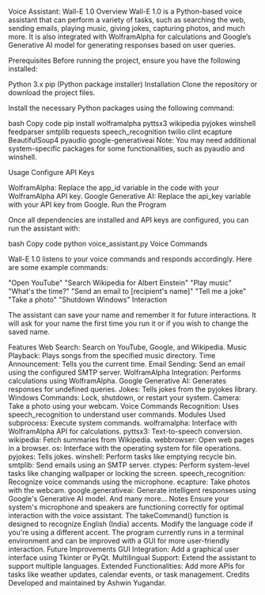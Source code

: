 Voice Assistant: Wall-E 1.0
Overview
Wall-E 1.0 is a Python-based voice assistant that can perform a variety of tasks, such as searching the web, sending emails, playing music, giving jokes, capturing photos, and much more. It is also integrated with WolframAlpha for calculations and Google’s Generative AI model for generating responses based on user queries.

Prerequisites
Before running the project, ensure you have the following installed:

Python 3.x
pip (Python package installer)
Installation
Clone the repository or download the project files.

Install the necessary Python packages using the following command:

bash
Copy code
pip install wolframalpha pyttsx3 wikipedia pyjokes winshell feedparser smtplib requests speech_recognition twilio clint ecapture BeautifulSoup4 pyaudio google-generativeai
Note: You may need additional system-specific packages for some functionalities, such as pyaudio and winshell.

Usage
Configure API Keys

WolframAlpha: Replace the app_id variable in the code with your WolframAlpha API key.
Google Generative AI: Replace the api_key variable with your API key from Google.
Run the Program

Once all dependencies are installed and API keys are configured, you can run the assistant with:

bash
Copy code
python voice_assistant.py
Voice Commands

Wall-E 1.0 listens to your voice commands and responds accordingly. Here are some example commands:

"Open YouTube"
"Search Wikipedia for Albert Einstein"
"Play music"
"What's the time?"
"Send an email to [recipient's name]"
"Tell me a joke"
"Take a photo"
"Shutdown Windows"
Interaction

The assistant can save your name and remember it for future interactions. It will ask for your name the first time you run it or if you wish to change the saved name.

Features
Web Search: Search on YouTube, Google, and Wikipedia.
Music Playback: Plays songs from the specified music directory.
Time Announcement: Tells you the current time.
Email Sending: Send an email using the configured SMTP server.
WolframAlpha Integration: Performs calculations using WolframAlpha.
Google Generative AI: Generates responses for undefined queries.
Jokes: Tells jokes from the pyjokes library.
Windows Commands: Lock, shutdown, or restart your system.
Camera: Take a photo using your webcam.
Voice Commands Recognition: Uses speech_recognition to understand user commands.
Modules Used
subprocess: Execute system commands.
wolframalpha: Interface with WolframAlpha API for calculations.
pyttsx3: Text-to-speech conversion.
wikipedia: Fetch summaries from Wikipedia.
webbrowser: Open web pages in a browser.
os: Interface with the operating system for file operations.
pyjokes: Tells jokes.
winshell: Perform tasks like emptying recycle bin.
smtplib: Send emails using an SMTP server.
ctypes: Perform system-level tasks like changing wallpaper or locking the screen.
speech_recognition: Recognize voice commands using the microphone.
ecapture: Take photos with the webcam.
google.generativeai: Generate intelligent responses using Google's Generative AI model.
And many more...
Notes
Ensure your system's microphone and speakers are functioning correctly for optimal interaction with the voice assistant.
The takeCommand() function is designed to recognize English (India) accents. Modify the language code if you're using a different accent.
The program currently runs in a terminal environment and can be improved with a GUI for more user-friendly interaction.
Future Improvements
GUI Integration: Add a graphical user interface using Tkinter or PyQt.
Multilingual Support: Extend the assistant to support multiple languages.
Extended Functionalities: Add more APIs for tasks like weather updates, calendar events, or task management.
Credits
Developed and maintained by Ashwin Yugandar.

